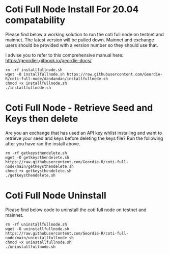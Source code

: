 # Coti Full Node Install For 20.04 compatability
Please find below a working solution to run the coti full node on testnet and mainnet. The latest version will be pulled down. Mainnet and exchange users should be provided with a version number so they should use that.

I advise you to refer to this comprehensive manual here: https://geordier.gitbook.io/geordie-docs/

```
rm -rf installfullnode.sh
wget -O installfullnode.sh https://raw.githubusercontent.com/Geordie-R/coti-full-node/dandandan/installfullnode.sh
chmod +x installfullnode.sh
./installfullnode.sh

```


# Coti Full Node - Retrieve Seed and Keys then delete
Are you an exchange that has used an API key whilst installing and want to retrieve your seed and keys before deleting the keys file? Run the following after you have ran the install above.

```
rm -rf getkeysthendelete.sh
wget -O getkeysthendelete.sh https://raw.githubusercontent.com/Geordie-R/coti-full-node/main/getkeysthendelete.sh
chmod +x getkeysthendelete.sh
./getkeysthendelete.sh

```




# Coti Full Node Uninstall
Please find below code to uninstall the coti full node on testnet and mainnet.

```
rm -rf uninstallfullnode.sh
wget -O uninstallfullnode.sh https://raw.githubusercontent.com/Geordie-R/coti-full-node/main/uninstallfullnode.sh
chmod +x uninstallfullnode.sh
./uninstallfullnode.sh

```



